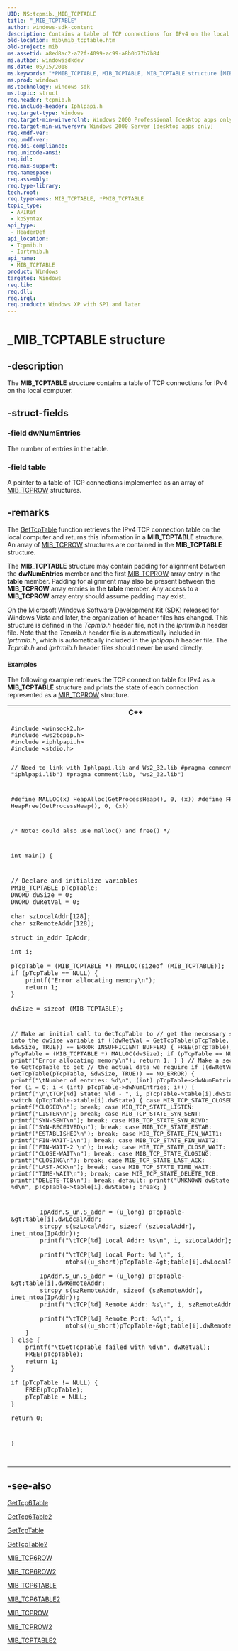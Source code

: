 ```yaml
---
UID: NS:tcpmib._MIB_TCPTABLE
title: "_MIB_TCPTABLE"
author: windows-sdk-content
description: Contains a table of TCP connections for IPv4 on the local computer.
old-location: mib\mib_tcptable.htm
old-project: mib
ms.assetid: a8ed8ac2-a72f-4099-ac99-a8b0b77b7b84
ms.author: windowssdkdev
ms.date: 05/15/2018
ms.keywords: "*PMIB_TCPTABLE, MIB_TCPTABLE, MIB_TCPTABLE structure [MIB], PMIB_TCPTABLE, PMIB_TCPTABLE structure pointer [MIB], _MIB_TCPTABLE, _mpr_mib_tcptable, iprtrmib/MIB_TCPTABLE, iprtrmib/PMIB_TCPTABLE, mib.mib_tcptable, rras.mib_tcptable, tcpmib/MIB_TCPTABLE, tcpmib/PMIB_TCPTABLE"
ms.prod: windows
ms.technology: windows-sdk
ms.topic: struct
req.header: tcpmib.h
req.include-header: Iphlpapi.h
req.target-type: Windows
req.target-min-winverclnt: Windows 2000 Professional [desktop apps only]
req.target-min-winversvr: Windows 2000 Server [desktop apps only]
req.kmdf-ver: 
req.umdf-ver: 
req.ddi-compliance: 
req.unicode-ansi: 
req.idl: 
req.max-support: 
req.namespace: 
req.assembly: 
req.type-library: 
tech.root: 
req.typenames: MIB_TCPTABLE, *PMIB_TCPTABLE
topic_type:
 - APIRef
 - kbSyntax
api_type:
 - HeaderDef
api_location:
 - Tcpmib.h
 - Iprtrmib.h
api_name:
 - MIB_TCPTABLE
product: Windows
targetos: Windows
req.lib: 
req.dll: 
req.irql: 
req.product: Windows XP with SP1 and later
---
```


# _MIB_TCPTABLE structure


## -description


The 
<b>MIB_TCPTABLE</b> structure contains a table of TCP connections for IPv4 on the local computer.


## -struct-fields




### -field dwNumEntries

The number of entries in the table.


### -field table

A pointer to a table of TCP connections implemented as an array of 
<a href="https://msdn.microsoft.com/36364854-caa8-4652-be8e-f741b36d9fd7">MIB_TCPROW</a> structures.


## -remarks



The <a href="_iphlp_gettcptable">GetTcpTable</a>
			function retrieves the IPv4 TCP connection table on the local computer and returns this information in a <b>MIB_TCPTABLE</b> structure. An array of <a href="https://msdn.microsoft.com/36364854-caa8-4652-be8e-f741b36d9fd7">MIB_TCPROW</a> structures are contained in the <b>MIB_TCPTABLE</b> structure. 



The <b>MIB_TCPTABLE</b> structure may contain padding for alignment between the <b>dwNumEntries</b> member and the first <a href="https://msdn.microsoft.com/36364854-caa8-4652-be8e-f741b36d9fd7">MIB_TCPROW</a> array entry in the <b>table</b> member. Padding for alignment may also be present between the <b>MIB_TCPROW</b> array entries in the <b>table</b> member. Any access to a <b>MIB_TCPROW</b> array entry should assume  padding may exist. 



On the Microsoft Windows Software Development Kit (SDK) released for Windows Vista
   and later, the organization of header files has changed. This  structure is defined in the <i>Tcpmib.h</i> header file, not in the <i>Iprtrmib.h</i> header file. Note that the <i>Tcpmib.h</i> header file is automatically included in <i>Iprtrmib.h</i>, which is automatically included in the <i>Iphlpapi.h</i> header file. The  <i>Tcpmib.h</i> and <i>Iprtrmib.h</i> header files should never be used directly.


#### Examples

The following example retrieves the TCP connection table for IPv4 as a <b>MIB_TCPTABLE</b> structure and prints the state of each connection represented as a <a href="https://msdn.microsoft.com/36364854-caa8-4652-be8e-f741b36d9fd7">MIB_TCPROW</a> structure.

<div class="code"><span codelanguage="ManagedCPlusPlus"><table>
<tr>
<th>C++</th>
</tr>
<tr>
<td>
<pre>#include &lt;winsock2.h&gt;
#include &lt;ws2tcpip.h&gt;
#include &lt;iphlpapi.h&gt;
#include &lt;stdio.h&gt;

// Need to link with Iphlpapi.lib and Ws2_32.lib
#pragma comment(lib, "iphlpapi.lib")
#pragma comment(lib, "ws2_32.lib")

#define MALLOC(x) HeapAlloc(GetProcessHeap(), 0, (x))
#define FREE(x) HeapFree(GetProcessHeap(), 0, (x))

/* Note: could also use malloc() and free() */

int main()
{

    // Declare and initialize variables
    PMIB_TCPTABLE pTcpTable;
    DWORD dwSize = 0;
    DWORD dwRetVal = 0;

    char szLocalAddr[128];
    char szRemoteAddr[128];

    struct in_addr IpAddr;

    int i;

    pTcpTable = (MIB_TCPTABLE *) MALLOC(sizeof (MIB_TCPTABLE));
    if (pTcpTable == NULL) {
        printf("Error allocating memory\n");
        return 1;
    }

    dwSize = sizeof (MIB_TCPTABLE);
// Make an initial call to GetTcpTable to
// get the necessary size into the dwSize variable
    if ((dwRetVal = GetTcpTable(pTcpTable, &amp;dwSize, TRUE)) ==
        ERROR_INSUFFICIENT_BUFFER) {
        FREE(pTcpTable);
        pTcpTable = (MIB_TCPTABLE *) MALLOC(dwSize);
        if (pTcpTable == NULL) {
            printf("Error allocating memory\n");
            return 1;
        }
    }
// Make a second call to GetTcpTable to get
// the actual data we require
    if ((dwRetVal = GetTcpTable(pTcpTable, &amp;dwSize, TRUE)) == NO_ERROR) {
        printf("\tNumber of entries: %d\n", (int) pTcpTable-&gt;dwNumEntries);
        for (i = 0; i &lt; (int) pTcpTable-&gt;dwNumEntries; i++) {
            printf("\n\tTCP[%d] State: %ld - ", i,
                   pTcpTable-&gt;table[i].dwState);
            switch (pTcpTable-&gt;table[i].dwState) {
            case MIB_TCP_STATE_CLOSED:
                printf("CLOSED\n");
                break;
            case MIB_TCP_STATE_LISTEN:
                printf("LISTEN\n");
                break;
            case MIB_TCP_STATE_SYN_SENT:
                printf("SYN-SENT\n");
                break;
            case MIB_TCP_STATE_SYN_RCVD:
                printf("SYN-RECEIVED\n");
                break;
            case MIB_TCP_STATE_ESTAB:
                printf("ESTABLISHED\n");
                break;
            case MIB_TCP_STATE_FIN_WAIT1:
                printf("FIN-WAIT-1\n");
                break;
            case MIB_TCP_STATE_FIN_WAIT2:
                printf("FIN-WAIT-2 \n");
                break;
            case MIB_TCP_STATE_CLOSE_WAIT:
                printf("CLOSE-WAIT\n");
                break;
            case MIB_TCP_STATE_CLOSING:
                printf("CLOSING\n");
                break;
            case MIB_TCP_STATE_LAST_ACK:
                printf("LAST-ACK\n");
                break;
            case MIB_TCP_STATE_TIME_WAIT:
                printf("TIME-WAIT\n");
                break;
            case MIB_TCP_STATE_DELETE_TCB:
                printf("DELETE-TCB\n");
                break;
            default:
                printf("UNKNOWN dwState value: %d\n", pTcpTable-&gt;table[i].dwState);
                break;
            }

            IpAddr.S_un.S_addr = (u_long) pTcpTable-&gt;table[i].dwLocalAddr;
            strcpy_s(szLocalAddr, sizeof (szLocalAddr), inet_ntoa(IpAddr));
            printf("\tTCP[%d] Local Addr: %s\n", i, szLocalAddr);

            printf("\tTCP[%d] Local Port: %d \n", i,
                   ntohs((u_short)pTcpTable-&gt;table[i].dwLocalPort));

            IpAddr.S_un.S_addr = (u_long) pTcpTable-&gt;table[i].dwRemoteAddr;
            strcpy_s(szRemoteAddr, sizeof (szRemoteAddr), inet_ntoa(IpAddr));
            printf("\tTCP[%d] Remote Addr: %s\n", i, szRemoteAddr);

            printf("\tTCP[%d] Remote Port: %d\n", i,
                   ntohs((u_short)pTcpTable-&gt;table[i].dwRemotePort));
        }
    } else {
        printf("\tGetTcpTable failed with %d\n", dwRetVal);
        FREE(pTcpTable);
        return 1;
    }

    if (pTcpTable != NULL) {
        FREE(pTcpTable);
        pTcpTable = NULL;
    }    

    return 0;    
}

</pre>
</td>
</tr>
</table></span></div>



## -see-also




<a href="https://msdn.microsoft.com/77150609-d06d-4492-bbd7-21eecd825bde">GetTcp6Table</a>



<a href="https://msdn.microsoft.com/435b9198-b921-407c-9441-31cfe77c03f1">GetTcp6Table2</a>



<a href="https://msdn.microsoft.com/e90c5aa0-3126-489b-af44-bf86cb45a6d1">GetTcpTable</a>



<a href="https://msdn.microsoft.com/942e8cb6-545f-45ab-919a-246e3b2d4c6a">GetTcpTable2</a>



<a href="https://msdn.microsoft.com/b3e9eda5-5e86-4790-8b1b-ca9bae44b502">MIB_TCP6ROW</a>



<a href="https://msdn.microsoft.com/bbec3397-0317-40f7-926f-2ec48cf5386d">MIB_TCP6ROW2</a>



<a href="https://msdn.microsoft.com/62bb8544-0a0a-40b5-92cf-9631c9a9987c">MIB_TCP6TABLE</a>



<a href="https://msdn.microsoft.com/3cb8568e-ce31-4ed1-aa9e-abcb826c0cea">MIB_TCP6TABLE2</a>



<a href="https://msdn.microsoft.com/36364854-caa8-4652-be8e-f741b36d9fd7">MIB_TCPROW</a>



<a href="https://msdn.microsoft.com/cff343cd-fe85-4e60-87bd-c1e9833cea38">MIB_TCPROW2</a>



<a href="https://msdn.microsoft.com/e07de994-0bd5-4d18-9012-8ff191dd6939">MIB_TCPTABLE2</a>
 

 

